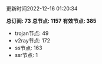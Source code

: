更新时间2022-12-16 01:20:34

**总订阅: 73**
**总节点: 1157**
**有效节点: 385**
- trojan节点: 49
- v2ray节点: 172
- ss节点: 163
- ssr节点: 1
